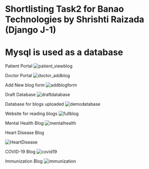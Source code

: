 # Shortlisting Task2 for Banao Technologies by Shrishti Raizada (Django J-1)
# Mysql is used as a database

Patient Portal
![patient_viewblog](https://github.com/ShrishtiRaizada/Task2/assets/70793477/5103bdb8-8e63-4e80-afe2-89e657342399)

Doctor Portal
![doctor_addblog](https://github.com/ShrishtiRaizada/Task2/assets/70793477/90a67646-ed8d-4c90-bbc8-4e712cbb72f8)

Add New blog form
![addblogform](https://github.com/ShrishtiRaizada/Task2/assets/70793477/f2122111-760e-4e2e-8810-565251a356b3)

Draft Database
![draftdatabase](https://github.com/ShrishtiRaizada/Task2/assets/70793477/d38051f6-7283-4c43-b83b-98be6510ed10)

Database for blogs uploaded
![demodatabase](https://github.com/ShrishtiRaizada/Task2/assets/70793477/94b3621e-aaa5-48a4-ae08-2c803d2e517b)

Website for reading blogs
![fullblog](https://github.com/ShrishtiRaizada/Task2/assets/70793477/5c8073ed-b83a-4409-bd4a-200011b65f8c)

Mental Health Blog
![mentalhealth](https://github.com/ShrishtiRaizada/Task2/assets/70793477/54997d6f-d5a9-4213-b7a9-0b6a4589050f)

Heart Disease Blog

![HeartDisease](https://github.com/ShrishtiRaizada/Task2/assets/70793477/6557bdd9-c7a2-44db-abb2-fb2cc741a386)

COVID-19 Blog
![covid19](https://github.com/ShrishtiRaizada/Task2/assets/70793477/f6bf1b87-aa33-4140-ae53-d196419d190d)

Immunization Blog
![immunization](https://github.com/ShrishtiRaizada/Task2/assets/70793477/7678aeba-b3f4-4b2b-872b-8d169b0ce76a)
